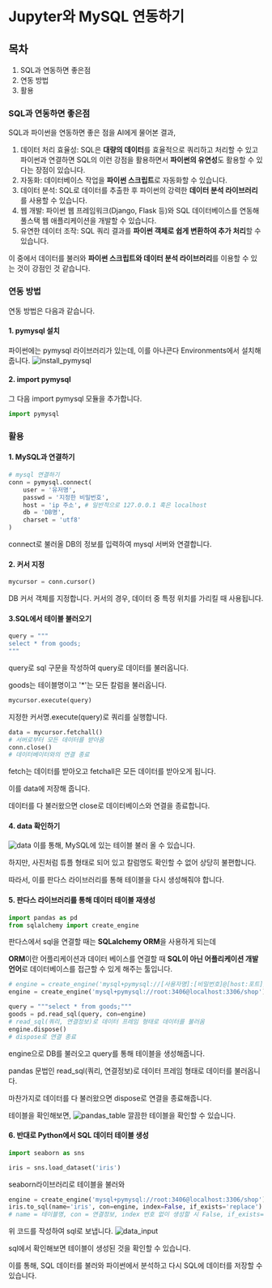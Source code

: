 # Jupyter와 MySQL 연동하기
## 목차
1. SQL과 연동하면 좋은점
2. 연동 방법
3. 활용

### SQL과 연동하면 좋은점
SQL과 파이썬을 연동하면 좋은 점을 AI에게 물어본 결과,

1. 데이터 처리 효율성: SQL은 **대량의 데이터**를 효율적으로 쿼리하고 처리할 수 있고 파이썬과 연결하면 SQL의 이런 강점을 활용하면서 **파이썬의 유연성**도 활용할 수 있다는 장점이 있습니다.
2. 자동화: 데이터베이스 작업을 **파이썬 스크립트**로 자동화할 수 있습니다.
3. 데이터 분석: SQL로 데이터를 추출한 후 파이썬의 강력한 **데이터 분석 라이브러리**를 사용할 수 있습니다.
4. 웹 개발: 파이썬 웹 프레임워크(Django, Flask 등)와 SQL 데이터베이스를 연동해 풀스택 웹 애플리케이션을 개발할 수 있습니다.
5. 유연한 데이터 조작: SQL 쿼리 결과를 **파이썬 객체로 쉽게 변환하여 추가 처리**할 수 있습니다.

이 중에서 데이터를 불러와 **파이썬 스크립트와 데이터 분석 라이브러리**를 이용할 수 있는 것이 강점인 것 같습니다.

### 연동 방법
연동 방법은 다음과 같습니다.

#### 1. pymysql 설치
파이썬에는 pymysql 라이브러리가 있는데, 이를 아나콘다 Environments에서 설치해 줍니다.
![install_pymysql](img/install_pymysql.png)

#### 2. import pymysql
그 다음 import pymysql 모듈을 추가합니다.
```py
import pymysql
```

### 활용

#### 1. MySQL과 연결하기
```py
# mysql 연결하기
conn = pymysql.connect(
    user = '유저명',
    passwd = '지정한 비밀번호',
    host = 'ip 주소', # 일반적으로 127.0.0.1 혹은 localhost
    db = 'DB명',
    charset = 'utf8'
)
```
connect로 불러올 DB의 정보를 입력하여 mysql 서버와 연결합니다.

#### 2. 커서 지정
```py
mycursor = conn.cursor()
```
DB 커서 객체를 지정합니다. 커서의 경우, 데이터 중 특정 위치를 가리킬 때 사용됩니다.

#### 3.SQL에서 테이블 불러오기
```py
query = """
select * from goods;
"""
```
query로 sql 구문을 작성하여 query로 데이터를 불러옵니다.

goods는 테이블명이고 '*'는 모든 칼럼을 불러옵니다.

```py
mycursor.execute(query)
```
지정한 커서명.execute(query)로 쿼리를 실행합니다.

```py
data = mycursor.fetchall()
# 서버로부터 모든 데이터를 받아옴
conn.close()
# 데이터베이터와의 연결 종료
```
fetch는 데이터를 받아오고 fetchall은 모든 데이터를 받아오게 됩니다.

이를 data에 저장해 줍니다.

데이터를 다 불러왔으면 close로 데이터베이스와 연결을 종료합니다.

#### 4. data 확인하기
![data](img/dataset.png)
이를 통해, MySQL에 있는 테이블 불러 올 수 있습니다.

하지만, 사진처럼 튜플 형태로 되어 있고 칼럼명도 확인할 수 없어 상당히 불편합니다.

따라서, 이를 판다스 라이브러리를 통해 테이블을 다시 생성해줘야 합니다.

#### 5. 판다스 라이브러리를 통해 데이터 테이블 재생성

```py
import pandas as pd
from sqlalchemy import create_engine
```
판다스에서 sql을 연결할 때는 **SQLalchemy ORM**을 사용하게 되는데 

**ORM**이란 어플리케이션과 데이터 베이스를 연결할 때 **SQL이 아닌 어플리케이션 개발 언어**로 데이터베이스를 접근할 수 있게 해주는 툴입니다.

```py
# engine = create_engine('mysql+pymysql://[사용자명]:[비밀번호]@[host:포트]/[데이터베이스명]')
engine = create_engine('mysql+pymysql://root:3406@localhost:3306/shop')

query = """select * from goods;"""
goods = pd.read_sql(query, con=engine)
# read_sql(쿼리, 연결정보)로 데이터 프레임 형태로 데이터를 불러옴
engine.dispose()
# dispose로 연결 종료
```
engine으로 DB를 불러오고 query를 통해 테이블을 생성해줍니다.

pandas 문법인 read_sql(쿼리, 연결정보)로 데이터 프레임 형태로 데이터를 불러옵니다.

마찬가지로 데이터를 다 불러왔으면 dispose로 연결을 종료해줍니다.

테이블을 확인해보면, 
![pandas_table](img/table_sql.png)
깔끔한 테이블을 확인할 수 있습니다.

#### 6. 반대로 Python에서 SQL 데이터 테이블 생성
```py
import seaborn as sns

iris = sns.load_dataset('iris')
```
seaborn라이브러리로 테이블을 불러와 

```py
engine = create_engine('mysql+pymysql://root:3406@localhost:3306/shop')
iris.to_sql(name='iris', con=engine, index=False, if_exists='replace')
# name = 테이블명, con = 연결정보, index 번호 없이 생성할 시 False, if_exists='replace': 해당 테이블이 존재할 시 덮어씌움
```
위 코드를 작성하여 sql로 보냅니다.
![data_input](img/data_input.png)

sql에서 확인해보면 테이블이 생성된 것을 확인할 수 있습니다.

이를 통해, SQL 데이터를 불러와 파이썬에서 분석하고 다시 SQL에 데이터를 저장할 수 있습니다.